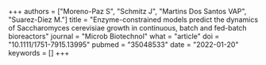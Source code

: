 +++
authors = ["Moreno-Paz S", "Schmitz J", "Martins Dos Santos VAP", "Suarez-Diez M."]
title = "Enzyme-constrained models predict the dynamics of Saccharomyces cerevisiae growth in continuous, batch and fed-batch bioreactors"
journal = "Microb Biotechnol"
what = "article"
doi = "10.1111/1751-7915.13995"
pubmed = "35048533"
date = "2022-01-20"
keywords = []
+++

